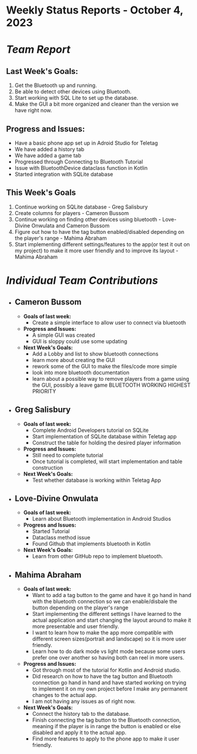 # Weekly Status Reports - October 4, 2023

# *Team Report*

## Last Week's Goals:
1. Get the Bluetooth up and running.
2. Be able to detect other devices using Bluetooth.
3. Start working with SQL Lite to set up the database.
4. Make the GUI a bit more organized and cleaner than the version we have right now. 

## Progress and Issues:
+ Have a basic phone app set up in Adroid Studio for Teletag
+ We have added a history tab
+ We have added a game tab
+ Progressed through Connecting to Bluetooth Tutorial
+ Issue with BluetoothDevice dataclass function in Kotlin
+ Started integration with SQLite database
  

## This Week's Goals
1. Continue working on SQLite database - Greg Salisbury
2. Create columns for players - Cameron Bussom
3. Continue working on finding other devices using bluetooth - Love-Divine Onwulata and Cameron Bussom
4. Figure out how to have the tag button enabled/disabled depending on the player's range - Mahima Abraham
5. Start implementing different settings/features to the app(or test it out on my project) to make it more user friendly and to improve its layout - Mahima Abraham

# *Individual Team Contributions*

+ ## Cameron Bussom
    + **Goals of last week:**
      + Create a simple interface to allow user to connect via bluetooth
    + **Progress and Issues:**
      + A simple GUI was created
      + GUI is sloppy could use some updating
    + **Next Week's Goals:**
      + Add a Lobby and list to show bluetooth connections
      + learn more about creating the GUI
      + rework some of the GUI to make the files/code more simple
      + look into more bluetooth documentation
      + learn about a possible way to remove players from a game using the GUI, possibly a leave game 
      BLUETOOTH WORKING HIGHEST PRIORITY

+ ## Greg Salisbury 
    + **Goals of last week:**
      + Complete Android Developers tutorial on SQLite
      + Start implementation of SQLite database within Teletag app
      + Construct the table for holding the desired player information
    + **Progress and Issues:**
      + Still need to complete tutorial
      + Once tutorial is completed, will start implementation and table construction
    + **Next Week's Goals:**
      + Test whether database is working within Teletag App

+ ## Love-Divine Onwulata
    + **Goals of last week:**
      + Learn about Bluetooth implementation in Android Studios
    + **Progress and Issues:**
      + Started Tutorial
      + Dataclass method issue
      + Found Github that implements bluetooth in Kotlin
    + **Next Week's Goals:**
      + Learn from other GitHub repo to implement bluetooth.

+ ## Mahima Abraham
    + **Goals of last week:**
      + Want to add a tag button to the game and have it go hand in hand with the bluetooth connection so we can enable/disbale the button depending on the       player's range
      + Start implementing the different settings I have learned to the actual application and start changing the layout around to make it more presentable and user friendly.
      + I want to learn how to make the app more compatible with different screen sizes(portrait and landscape) so it is more user friendly.
      + Learn how to do dark mode vs light mode because some users prefer one over another so having both can reel in more users.
    + **Progress and Issues:**
      + Got through most of the tutorial for Kotlin and Android studio. 
      + Did research on how to have the tag button and Bluetooth connection go hand in hand and have started working on trying to implement it on my own project before I make any permanent changes to the actual app. 
      + I am not having any issues as of right now. 
    + **Next Week's Goals:**
      + Connect the history tab to the database.
      + Finish connecting the tag button to the Bluetooth connection, meaning if the player is in range the button is enabled or else disabled and apply it to the actual app.
      + Find more features to apply to the phone app to make it user friendly. 
